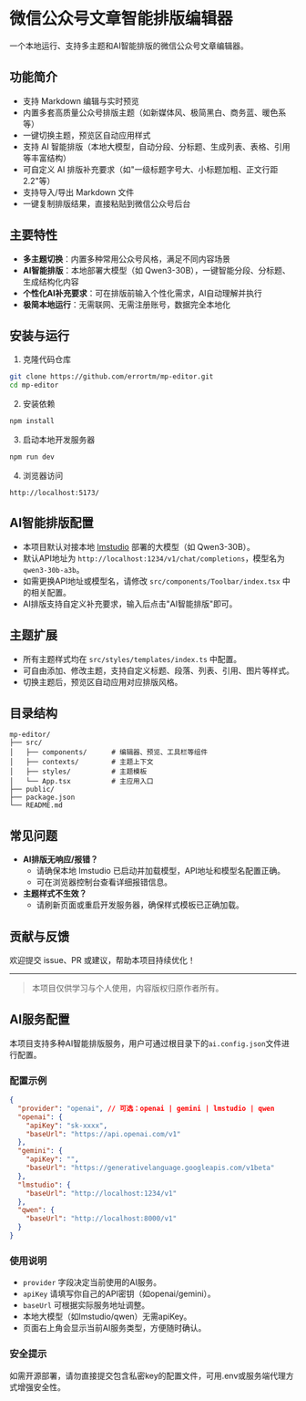 # 微信公众号文章智能排版编辑器

一个本地运行、支持多主题和AI智能排版的微信公众号文章编辑器。

## 功能简介

- 支持 Markdown 编辑与实时预览
- 内置多套高质量公众号排版主题（如新媒体风、极简黑白、商务蓝、暖色系等）
- 一键切换主题，预览区自动应用样式
- 支持 AI 智能排版（本地大模型，自动分段、分标题、生成列表、表格、引用等丰富结构）
- 可自定义 AI 排版补充要求（如"一级标题字号大、小标题加粗、正文行距2.2"等）
- 支持导入/导出 Markdown 文件
- 一键复制排版结果，直接粘贴到微信公众号后台

## 主要特性

- **多主题切换**：内置多种常用公众号风格，满足不同内容场景
- **AI智能排版**：本地部署大模型（如 Qwen3-30B），一键智能分段、分标题、生成结构化内容
- **个性化AI补充要求**：可在排版前输入个性化需求，AI自动理解并执行
- **极简本地运行**：无需联网、无需注册账号，数据完全本地化

## 安装与运行

1. 克隆代码仓库

```bash
git clone https://github.com/errortm/mp-editor.git
cd mp-editor
```

2. 安装依赖

```bash
npm install
```

3. 启动本地开发服务器

```bash
npm run dev
```

4. 浏览器访问

```
http://localhost:5173/
```

## AI智能排版配置

- 本项目默认对接本地 [lmstudio](https://lmstudio.ai/) 部署的大模型（如 Qwen3-30B）。
- 默认API地址为 `http://localhost:1234/v1/chat/completions`，模型名为 `qwen3-30b-a3b`。
- 如需更换API地址或模型名，请修改 `src/components/Toolbar/index.tsx` 中的相关配置。
- AI排版支持自定义补充要求，输入后点击"AI智能排版"即可。

## 主题扩展

- 所有主题样式均在 `src/styles/templates/index.ts` 中配置。
- 可自由添加、修改主题，支持自定义标题、段落、列表、引用、图片等样式。
- 切换主题后，预览区自动应用对应排版风格。

## 目录结构

```
mp-editor/
├── src/
│   ├── components/      # 编辑器、预览、工具栏等组件
│   ├── contexts/        # 主题上下文
│   ├── styles/          # 主题模板
│   └── App.tsx          # 主应用入口
├── public/
├── package.json
└── README.md
```

## 常见问题

- **AI排版无响应/报错？**
  - 请确保本地 lmstudio 已启动并加载模型，API地址和模型名配置正确。
  - 可在浏览器控制台查看详细报错信息。
- **主题样式不生效？**
  - 请刷新页面或重启开发服务器，确保样式模板已正确加载。

## 贡献与反馈

欢迎提交 issue、PR 或建议，帮助本项目持续优化！

---

> 本项目仅供学习与个人使用，内容版权归原作者所有。

## AI服务配置

本项目支持多种AI智能排版服务，用户可通过根目录下的`ai.config.json`文件进行配置。

### 配置示例
```json
{
  "provider": "openai", // 可选：openai | gemini | lmstudio | qwen
  "openai": {
    "apiKey": "sk-xxxx",
    "baseUrl": "https://api.openai.com/v1"
  },
  "gemini": {
    "apiKey": "",
    "baseUrl": "https://generativelanguage.googleapis.com/v1beta"
  },
  "lmstudio": {
    "baseUrl": "http://localhost:1234/v1"
  },
  "qwen": {
    "baseUrl": "http://localhost:8000/v1"
  }
}
```

### 使用说明
- `provider` 字段决定当前使用的AI服务。
- `apiKey` 请填写你自己的API密钥（如openai/gemini）。
- `baseUrl` 可根据实际服务地址调整。
- 本地大模型（如lmstudio/qwen）无需apiKey。
- 页面右上角会显示当前AI服务类型，方便随时确认。

### 安全提示
如需开源部署，请勿直接提交包含私密key的配置文件，可用.env或服务端代理方式增强安全性。

